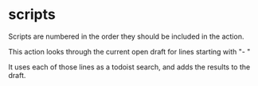 # scripts
Scripts are numbered in the order they should be included in the action.

This action looks through the current open draft for lines starting with "- "

It uses each of those lines as a todoist search, and adds the results to the draft.
